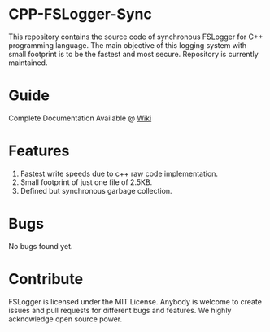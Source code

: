 # CPP-FSLogger-Sync
This repository contains the source code of synchronous FSLogger for C++ programming language. The main objective of this logging system with small footprint is to be the fastest and most secure. Repository is currently maintained.
# Guide
Complete Documentation Available @ [Wiki](https://github.com/FSLogger/CPP-FSLogger-Sync/wiki)
# Features
1. Fastest write speeds due to c++ raw code implementation.
2. Small footprint of just one file of 2.5KB.
3. Defined but synchronous garbage collection.
# Bugs
No bugs found yet.
# Contribute
FSLogger is licensed under the MIT License. Anybody is welcome to create issues and pull requests for different bugs and features. We highly acknowledge open source power.
